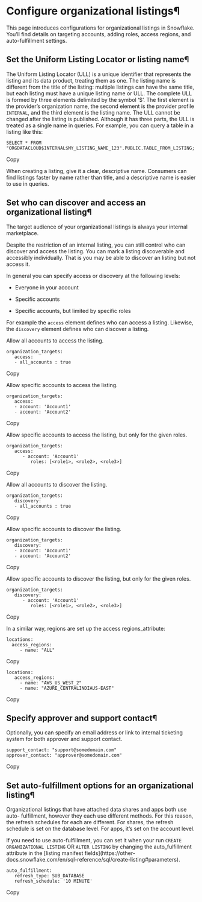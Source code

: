 # Configure organizational listings¶

This page introduces configurations for organizational listings in Snowflake.
You’ll find details on targeting accounts, adding roles, access regions, and
auto-fulfillment settings.

## Set the Uniform Listing Locator or listing name¶

The Uniform Listing Locator (ULL) is a unique identifier that represents the
listing and its data product, treating them as one. The listing name is
different from the title of the listing: multiple listings can have the same
title, but each listing must have a unique listing name or ULL. The complete
ULL is formed by three elements delimited by the symbol ‘$’. The first element
is the provider’s organization name, the second element is the provider
profile `INTERNAL`, and the third element is the listing name. The ULL cannot
be changed after the listing is published. Although it has three parts, the
ULL is treated as a single name in queries. For example, you can query a table
in a listing like this:

    
    
    SELECT * FROM "ORGDATACLOUD$INTERNAL$MY_LISTING_NAME_123".PUBLIC.TABLE_FROM_LISTING;
    

Copy

When creating a listing, give it a clear, descriptive name. Consumers can find
listings faster by name rather than title, and a descriptive name is easier to
use in queries.

## Set who can discover and access an organizational listing¶

The target audience of your organizational listings is always your internal
marketplace.

Despite the restriction of an internal listing, you can still control who can
discover and access the listing. You can mark a listing discoverable and
accessibly individually. That is you may be able to discover an listing but
not access it.

In general you can specify access or discovery at the following levels:

  * Everyone in your account

  * Specific accounts

  * Specific accounts, but limited by specific roles

For example the `access` element defines who can access a listing. Likewise,
the `discovery` element defines who can discover a listing.

Allow all accounts to access the listing.

    
    
    organization_targets:
       access:
       - all_accounts : true
    

Copy

Allow specific accounts to access the listing.

    
    
    organization_targets:
       access:
       - account: 'Account1'
       - account: 'Account2'
    

Copy

Allow specific accounts to access the listing, but only for the given roles.

    
    
    organization_targets:
       access:
          - account: 'Account1'
             roles: [<role1>, <role2>, <role3>]
    

Copy

Allow all accounts to discover the listing.

    
    
    organization_targets:
       discovery:
       - all_accounts : true
    

Copy

Allow specific accounts to discover the listing.

    
    
    organization_targets:
       discovery:
       - account: 'Account1'
       - account: 'Account2'
    

Copy

Allow specific accounts to discover the listing, but only for the given roles.

    
    
    organization_targets:
       discovery:
          - account: 'Account1'
             roles: [<role1>, <role2>, <role3>]
    

Copy

In a similar way, regions are set up the access regions_attribute:

    
    
    locations:
      access_regions:
         - name: "ALL"
    

Copy

    
    
    locations:
       access_regions:
         - name: "AWS_US_WEST_2"
         - name: "AZURE_CENTRALINDIAUS-EAST"
    

Copy

## Specify approver and support contact¶

Optionally, you can specify an email address or link to internal ticketing
system for both approver and support contact.

    
    
    support_contact: "support@somedomain.com"
    approver_contact: "approver@somedomain.com"
    

Copy

## Set auto-fulfillment options for an organizational listing¶

Organizational listings that have attached data shares and apps both use auto-
fulfillment, however they each use different methods. For this reason, the
refresh schedules for each are different. For shares, the refresh schedule is
set on the database level. For apps, it’s set on the account level.

If you need to use auto-fulfillment, you can set it when your run `CREATE
ORGANIZATIONAL LISTING` OR `ALTER LISTING` by changing the auto_fulfillment
attribute in the [listing manifest fields](https://other-
docs.snowflake.com/en/sql-reference/sql/create-listing#parameters).

    
    
    auto_fulfillment:
       refresh_type: SUB_DATABASE
       refresh_schedule: '10 MINUTE'
    

Copy

